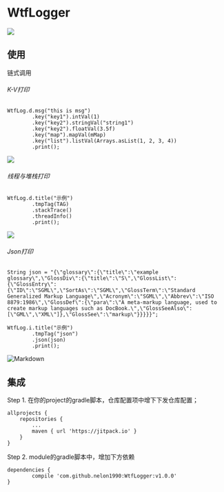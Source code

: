 # WtfLogger

[![](https://jitpack.io/v/nelon1990/WtfLogger.svg)](https://jitpack.io/#nelon1990/WtfLogger)

## 使用
链式调用
###### K-V打印

    WtfLog.d.msg("this is msg")
            .key("key1").intVal(1)
            .key("key2").stringVal("string1")
            .key("key2").floatVal(3.5f)
            .key("map").mapVal(mMap)
            .key("list").listVal(Arrays.asList(1, 2, 3, 4))
            .print();

![](http://p1.bpimg.com/567571/c8705631d14a9466.png)

###### 线程与堆栈打印
    WtfLog.d.title("示例")
            .tmpTag(TAG)
            .stackTrace()
            .threadInfo()
            .print();
![](http://i1.piimg.com/567571/9575289ca165962d.png)

###### Json打印
    String json = "{\"glossary\":{\"title\":\"example glossary\",\"GlossDiv\":{\"title\":\"S\",\"GlossList\":{\"GlossEntry\":{\"ID\":\"SGML\",\"SortAs\":\"SGML\",\"GlossTerm\":\"Standard Generalized Markup Language\",\"Acronym\":\"SGML\",\"Abbrev\":\"ISO 8879:1986\",\"GlossDef\":{\"para\":\"A meta-markup language, used to create markup languages such as DocBook.\",\"GlossSeeAlso\":[\"GML\",\"XML\"]},\"GlossSee\":\"markup\"}}}}}";

    WtfLog.i.title("示例")
            .tmpTag("json")
            .json(json)
            .print();
![Markdown](http://i1.piimg.com/586440/0f99298d34026e14.png)

## 集成
Step 1. 在你的project的gradle脚本，仓库配置项中增下下发仓库配置；

	allprojects {
		repositories {
			...
			maven { url 'https://jitpack.io' }
		}
	}


Step 2. module的gradle脚本中，增加下方依赖

	dependencies {
	        compile 'com.github.nelon1990:WtfLogger:v1.0.0'
	}